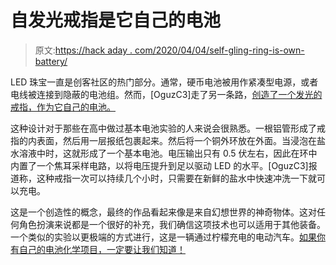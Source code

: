 # 自发光戒指是它自己的电池

> 原文:[https://hack aday . com/2020/04/04/self-gling-ring-is-own-battery/](https://hackaday.com/2020/04/04/self-glowing-ring-is-its-own-battery/)

LED 珠宝一直是创客社区的热门部分。通常，硬币电池被用作紧凑型电源，或者电线被连接到隐蔽的电池组。然而，[OguzC3]走了另一条路，[创造了一个发光的戒指，作为它自己的电池。](https://www.instructables.com/id/Self-Glowing-Ring/)

这种设计对于那些在高中做过基本电池实验的人来说会很熟悉。一根铝管形成了戒指的内表面，然后用一层报纸包裹起来。然后将一个铜外环放在外面。当浸泡在盐水溶液中时，这就形成了一个基本电池。电压输出只有 0.5 伏左右，因此在环中内置了一个焦耳采样电路，以将电压提升到足以驱动 LED 的水平。[OguzC3]报道称，这种戒指一次可以持续几个小时，只需要在新鲜的盐水中快速冲洗一下就可以充电。

这是一个创造性的概念，最终的作品看起来像是来自幻想世界的神奇物体。这对任何角色扮演来说都是一个很好的补充，我们确信这项技术也可以适用于其他装备。一个类似的实验以更极端的方式进行，这是一辆通过柠檬充电的电动汽车。[如果你有自己的电池化学项目，一定要让我们知道！](http://hackaday.com/submit-a-tip)